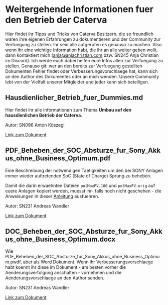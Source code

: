 # Weitergehende Informationen fuer den Betrieb der Caterva

Hier findet ihr Tipps und Tricks von Caterva Besitzern, die so freundlich waren ihre eigenen Erfahrungen zu dokumentieren und der Community zur Verfuegung zu stellen. Ihr seid alle aufgerufen es genauso zu machen. Also wenn ihr eine wichtige Information habt, die ihr an alle weiter geben wollt, dann kontaktiert mich (anja@anjachristian.com bzw. SN245 Anja Christian im Discord). Ich werde euch dabei helfen eure Infos allen zur Verfuegung zu stellen. Genauso git: wer an den bereits zur Verfuegung gestellten Dokumenten Fehler findet oder Verbesserungsvorschlaege hat, kann sich an den Author des Dokumentes oder an mich wenden. Unsere Community lebt von der Vielfalt unserer Mitgleider und jeder kann sich beteiligen.

## Hausdienlicher_Betrieb_fuer_Dummies.md

Hier findet ihr alle Informationen zum Thema **Umbau auf den hausdienlichen Betrieb der Caterva**.

Autor: SN096 Anton Köszegi

[Link zum Dokument](https://github.com/ac-caterva/webserver-public/blob/main/Weitergehende_Informationen/Hausdienlicher_Betrieb_fuer_Dummies.md)

## PDF_Beheben_der_SOC_Absturze_fur_Sony_Akkus_ohne_Business_Optimum.pdf

Eine Beschreibung der notwendigen Taetigkeiten um den bei SONY Anlagen immer wieder auftretenden SoC (State of Charge) Sprung zu beheben. 

Damit die darin erwaehnten Dateien `polMaxPV.100` und `polMaxPV.orig` auf euere Anlagen kopiert werden, muesst ihr- falls noch nicht geschehen - die Anweisungen in dieser [Anleitung](https://github.com/ac-caterva/webserver-public#einmalige-taetigkeiten-zum-clonen-herunterladen-des-repo) ausfuehren.

Autor: SN231 Andreas Wandler

[Link zum Dokument](https://github.com/ac-caterva/webserver-public/blob/main/Weitergehende_Informationen/PDF_Beheben_der_SOC_Absturze_fur_Sony_Akkus_ohne_Business_Optimum.pdf)

## DOC_Beheben_der_SOC_Absturze_fur_Sony_Akkus_ohne_Business_Optimum.docx

Wie PDF_Beheben_der_SOC_Absturze_fur_Sony_Akkus_ohne_Business_Optimum.pwdf, aber als Word Dokument. Wenn ihr Verbesserungsvorschlaege habt koennt ihr diese im Dokument - am besten vorher die Aenderungsverfolgung anschalten - vornehmen und die Aenderungsvorschlaege an den Author senden.

Autor: SN231 Andreas Wandler

[Link zum Dokument](https://github.com/ac-caterva/webserver-public/blob/main/Weitergehende_Informationen/DOC_Beheben_der_SOC_Absturze_fur_Sony_Akkus_ohne_Business_Optimum.docx)
